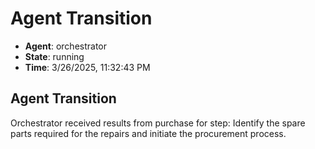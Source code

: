 # Agent Transition

- **Agent**: orchestrator
- **State**: running
- **Time**: 3/26/2025, 11:32:43 PM

## Agent Transition

Orchestrator received results from purchase for step: Identify the spare parts required for the repairs and initiate the procurement process.

